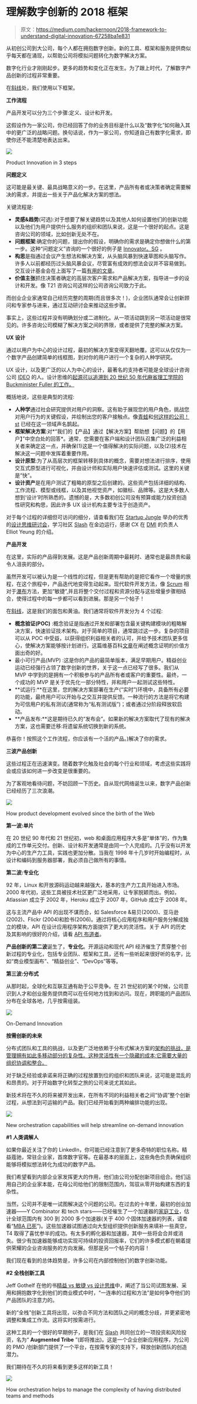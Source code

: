 # 理解数字创新的 2018 框架

> 原文：<https://medium.com/hackernoon/2018-framework-to-understand-digital-innovation-67258ba1e831>

从初创公司到大公司，每个人都在拥抱数字创新。新的工具、框架和服务提供商似乎每天都在涌现，以帮助公司将模拟问题转化为数字解决方案。

数字化行业才刚刚起步。更多的趋势和变化正在发生。为了跟上时代，了解数字产品创新的过程非常重要。

在[斜线](http://www.slash.co)处，我们使用以下框架。

**工作流程**

产品开发可以分为三个步骤:定义、设计和开发。

这假设作为一家公司，你已经回答了你的业务目标是什么以及“数字化”如何融入其中的更广泛的战略问题。换句话说，作为一家公司，你知道自己有数字化需求，即使你还不能清楚地表达出来。

![](img/e277c2063af0317eb5c5d399e7a77cba.png)

Product Innovation in 3 steps

**问题定义**

这可能是最关键、最具战略意义的一步。在这里，产品所有者或决策者确定需要解决的需求，并提出一些关于产品化解决方案的想法。

关键流程是:

*   **灵感&趋势**(可选):对于想要了解关键趋势以及其他人如何设置他们的创新功能以及他们为用户提供什么服务的组织和团队来说，这是一个很好的起点。这是咨询公司的领域，比如创新无处不在。
*   **问题框架**:确定你的问题，提出你的假设，明确你的需求是确定你想做什么的第一步。这种“问题定义”咨询的一个很好的例子是 [Innovator。SG](https://www.innovator.sg/) 。
*   **构思**是指通过会议产生想法和解决方案，从头脑风暴到快速草图和头脑写作。许多人以前都经历过头脑风暴会议，尽管富有成效的想法会议并不容易做到。交互设计基金会在上面写了一篇[有用的文章](https://www.interaction-design.org/literature/article/what-is-ideation-and-how-to-prepare-for-ideation-sessions)。
*   **价值主张**抓住决策者确定的高层次客户需求和产品解决方案，指导进一步的设计和开发。像 T21 咨询公司这样的公司咨询公司致力于此。

而创业企业家通常自己经历完整的周期(而且很多次！)，企业团队通常会让创新顾问和专家参与进来，通过互动研讨会来推动这些步骤。

事实上，这些过程并没有明确划分或二进制化。从一项活动跳到另一项活动是很常见的。许多咨询公司模糊了解决方案之间的界限，或者提供了完整的解决方案。

**UX 设计**

通过以用户为中心的设计过程，最初的解决方案变得天翻地覆。这可以从仅仅为一个数字产品创建简单的线框图，到对你的用户进行一个复杂的人种学研究。

UX 设计，以及更广泛的以人为中心的设计，最著名的支持者可能是全球设计咨询公司 [IDEO](http://www.ideo.com) 的人。设计思维的[起源可以追溯到 20 世纪 50 年代麻省理工学院的 Buckminister Fuller 的工作。](/@szczpanks/design-thinking-where-it-came-from-and-the-type-of-people-who-made-it-all-happen-dc3a05411e53)

概括地说，这些是典型的流程:

*   **人种学**通过社会研究提供对用户的洞察。这有助于展现您的用户角色，挑战您对用户行为的关键假设，并绘制出您的客户接触点。像[青蛙](https://www.frogdesign.com/)和[何这样的公司！st](https://www.heist7.com/) 已经在这一领域声名鹊起。
*   **框架解决方案**:对*“我们的【产品】通过【解决方案】帮助想【问题】的【用户】”中空白处的回答*。通常，您需要在客户端和设计团队召集广泛的利益相关者来确定这一点，并确保(1)这是一个值得解决的实际问题，以及(2)技术在解决这一问题中发挥着重要作用。
*   **设计原型**:为了从高层次的框架转移到具体的概念，需要对想法进行排序，使用交互式原型进行可视化，并由设计师和实际用户快速评估或测试。这里的关键是“快”。
*   **设计资产**是在用户测试了粗略的原型之后创建的。这些资产包括详细的结构、工作流程、模型或线框，以及其他视觉资产，如徽标、品牌等。这是大多数人想到‘设计’时所熟悉的。遗憾的是，大多数初创公司没有预算或能力投资创造性研究和构思，因此许多 UX 设计机构主要专注于创造资产。

对于每个过程的详细但可访问的细分，请查看我们在 [Startup Jungle](https://www.facebook.com/Startup-Jungle-159759628096362/) 举办的优秀的[设计思维研讨会](https://www.slideshare.net/slash_co/startup-jungle-cambodia-user-experience-design-done-right)，学习社区 [Slash](http://www.slash.co) 在金边运行，感谢 CX 在 [DMI](https://dminc.com/) 的负责人 Elliot Yeung 的介绍。

**产品开发**

在这里，实际的产品得到发展。这是产品创新周期中最耗时、通常也是最昂贵和最令人沮丧的部分。

虽然开发可以被认为是一个线性的过程，但是更有帮助的是把它看作一个增量的旅程，在这个旅程中，产品迭代地变得生动起来。现代软件开发方法，像 [Scrum](http://scrummethodology.com/) 相对于[瀑布](https://en.wikipedia.org/wiki/Waterfall_model)方法，更加“敏捷”,并且将整个交付过程和资源分配与这些增量步骤相结合，使得过程中的每一步都可以看到进展。那是另一个帖子！

在[斜线](http://www.slash.co)，这是我们的面包和黄油。我们通常将软件开发分为 4 个过程:

*   **概念验证(POC)** :概念验证是指通过开发和部署包含最关键构建模块的粗略解决方案，快速验证技术架构。对于简单的项目，通常跳过这一步。复杂的项目可以从 POC 中受益，以获得组织利益相关者的认可，并给予技术团队更多信心，使解决方案能够按计划进行。这篇维基百科[文章](https://en.wikipedia.org/wiki/Proof_of_concept)在阐述概念证明的价值方面出奇的好。
*   最小可行产品(MVP) :这是你的产品的最简单版本，满足早期用户。精益创业运动已经强行占领了数字创新的世界，关于这一点已经写了很多。我们从 MVP 中学到的是拥有一个积极参与的产品所有者或客户的重要性。最终，一个成功的 MVP 是关于优先化一部分特性，并和用户一起测试这些特性。
*   **试运行:**在这里，您的解决方案部署在生产(“实时”)环境中，具备所有必要的功能，最终用户可以开始与之交互并提供反馈。一种流行的方法是将它构建为可信用户的私有测试(通常称为“私有测试版”)；或者通过分阶段释放软启动。
*   **产品发布:**这是期待已久的“发布会”。如果新的解决方案取代了现有的解决方案，这也需要迁移:将遗留系统切换到新的系统。

恭喜你！按照这个工作流程，你应该有一个活的产品。)解决了你的需求。

**三波产品创新**

这些过程正在迅速演变。随着数字化触及社会的每个行业和领域，考虑这些实践将会或应该如何进一步改变是很重要的。

为了客观地看待问题，不妨回顾一下历史。自从现代网络诞生以来，数字产品创新已经经历了三次浪潮。

![](img/a6a31cea6ee31311ae9046926cc73954.png)

How product development evolved since the birth of the Web

**第一波:单片**

在 20 世纪 90 年代和 21 世纪初，web 和桌面应用程序大多是“单体”的，作为集成的工作单元交付。创新、设计和开发通常是由同一个人完成的。几乎没有以开发为中心的生产力工具，实践也更加分散。当我在 1998 年十几岁时开始编程时，从设计和编码到服务器部署，我必须自己做所有的事情。

**第二波:专业化**

92 年，Linux 和开放源码运动越来越强大，基本的生产力工具开始进入市场。2000 年代初，这些工具被技术社区更广泛地采用，让专家脱颖而出。例如，Atlassian 成立于 2002 年，Heroku 成立于 2007 年，GitHub 成立于 2008 年。

这与主流产品中 API 的出现不谋而合，如 Salesforce &易贝(2000)、亚马逊(2002)、Flickr (2004)和脸书(2006)。通过将核心应用程序和用户服务分解成独立的模块，API 在设计应用程序架构方面提供了更大的灵活性。关于 API 的历史及其影响的很好的介绍，请看 [API 布道者](https://apievangelist.com/2012/12/20/history-of-apis/)。

**产品创新的第二波**诞生了，**专业化**。开源运动和现代 API 经济催生了贯穿整个创新过程的专业化，包括专业团队、框架和工具，还有一些听起来很好听的名字，比如“商业模型画布”、“精益创业”、“DevOps”等等。

**第三波:分布式**

从那时起，全球化和互联互通有助于公平竞争。在 21 世纪初的某个时候，公司意识到人才和创业服务提供商可以在任何地方找到和访问。现在，跨职能的产品团队分布在全球各地，几乎按需组装。

![](img/bd30ecf9cbd33343ca14faeaa858f368.png)

On-Demand Innovation

**按需创新的未来**

分布式团队和工具的挑战，以及更广泛地依赖于分布式解决方案的[架构的挑战，是管理拥有如此多移动部分的复杂性。这种灵活性有一个隐藏的成本:它需要大量的组织协调和整合。](https://apiumhub.com/tech-blog-barcelona/microservices-vs-monolithic-architecture/)

对于缺乏经验或承诺来将正确的过程放置到位的组织和团队来说，这可能是混乱的和昂贵的。对于开始数字化转型之旅的公司来说尤其如此。

新技术将在不久的将来被开发出来，在所有不同的利益相关者之间“协调”整个创新过程，从想法到可运输的产品。我们已经开始看到两种编排功能的出现。

![](img/5b2f7f0279dcd9096c030fb6077e1760.png)

New orchestration capabilities will help streamline on-demand innovation

**#1 人类调解人**

如果你最近关注了你的 LinkedIn，你可能已经注意到了更多奇特的职位名称。精益蔻驰，常驻企业家，首席数字官等。在最基本的层面上，这些角色负责确保组织能够将模拟想法转化为成功的数字产品。

我们希望看到内部企业家发挥更大的作用，他们由公司分配创新项目组合。他们运用自己的企业家本能，在母公司给他们的限制范围内，驾驭从零开始构建东西的复杂性。

当然，公司并不是唯一试图解决这个问题的公司。在过去的十年里，最初的创业加速器——Y Combinator 和 tech stars——已经催生了一个加速器的[家庭工业](http://knowledge.wharton.upenn.edu/article/why-startup-accelerators-are-feeling-pressure-to-evolve/)，估计全球范围内有 300 到 2000 多个加速器(关于 400 个固体加速器的列表，请查看“[MBA 已死](https://thembaisdead.com/)”)。这些加速器试图通过向大型组织提供创新服务来填补一些真空，T4 取得了喜忧参半的成功。有太多的孵化器和加速器，其中一些将会合并或消失。很少有加速器能够成功实现可持续的投资回报率，它们的许多模式都在朝着提供荣耀的企业咨询服务的方向发展。但那是另一个帖子的内容！

我们现在看到的总体趋势是，许多公司在内部控制他们的数字创新功能。

**#2 全栈创新工具**

Jeff Gothelf 在他的书[精益 vs 敏捷 vs 设计思维](https://theindex.generalassemb.ly/how-blending-lean-agile-and-design-thinking-will-transform-your-team-6a4c1041649a)中，阐述了当公司试图发展、采用和拥抱数字化到他们的商业模式中时，“一连串的过程和方法”是如何争夺他们的产品团队的注意力的。

新的“全栈”创新工具将出现，以弥合不同方法和团队之间的概念分歧，并更紧密地调整和集成工作流。这将实时按需进行。

这种工具的一个很好的早期例子，是我们在 [Slash](http://www.slash.co) 共同创立的一项投资和风险投资，名为“ **Augmented Tribe** ”(即将推出)。这是一个企业创新应用程序，为公司的 PMO /创新部门提供了一个平台，在按需专家的支持下，释放创新团队的创造潜力。

我们期待在不久的将来看到更多这样的新工具！

![](img/70cff494dc8ac5b87b7a0688abe8abce.png)

How orchestration helps to manage the complexity of having distributed teams and methods